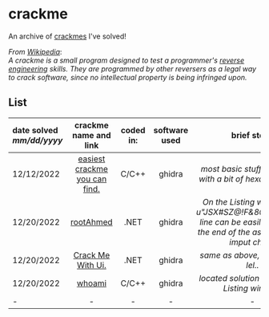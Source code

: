 # crackme

An archive of [crackmes](https://crackmes.one) I've solved!

*From [Wikipedia](https://en.wikipedia.org/wiki/Crackme)*:\
*A crackme is a small program designed to test a programmer's [reverse engineering](https://en.wikipedia.org/wiki/Reverse_engineering) skills. They are programmed by other reversers as a legal way to crack software, since no intellectual property is being infringed upon.*


## List
|**date solved** *mm/dd/yyyy*|**crackme name and link**|**coded in:**|**software used**|**brief steps**|**solution**|
|      :-------------        |      :-------------:    |          :---:      |      :---:       |   :-----:    |    ---:    |
|12/12/2022|[easiest crackme you can find.](https://crackmes.one/crackme/6346ef0933c5d4425e2cd843)|C/C++|ghidra|*most basic stuff happening with a bit of hexa translation*|1234|
|12/20/2022|[rootAhmed](https://crackmes.one/crackme/639e0c7e33c5d43ab4eceff7)|.NET|ghidra|*On the Listing window, the u"JSX#SZ@!F&8@Cc%h3@!" line can be easily located at the end of the assembly user imput check*|JSX#SZ@!F&8@Cc%h3@!|
|12/20/2022|[Crack Me With Ui.](https://crackmes.one/crackme/628ab7af33c5d45b75903ab4)|.NET|ghidra|*same as above, but funnier. lel..*|8103535|
|12/20/2022|[whoami](https://crackmes.one/crackme/5f07485e33c5d42a7c66794d)|C/C++|ghidra|*located solution string in the Listing window.*|Dad|
|-|-|-|-|-|-|

